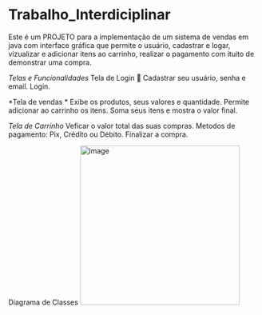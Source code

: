 # Trabalho_Interdiciplinar
Este é um PROJETO para a implementação de um sistema de vendas em java com interface gráfica que permite o usuário, cadastrar e logar, vizualizar e adicionar itens ao carrinho, realizar o pagamento com ituito de demonstrar uma compra.

*Telas e Funcionalidades*
Tela de Login 👤
Cadastrar seu usuário, senha e email.
Login.

*Tela de vendas *
Exibe os produtos, seus valores e quantidade.
Permite adicionar ao carrinho os itens.
Soma seus itens e mostra o valor final.

*Tela de Carrinho*
Veficar o valor total das suas compras.
Metodos de pagamento: Pix, Crédito ou Débito.
Finalizar a compra.

Diagrama de Classes
<img width="319" alt="image" src="https://github.com/AlexandraBernardo/Trabalho_Interdiciplinar/assets/144738789/991ac43b-82d7-4044-9369-c946f2dc730e">

